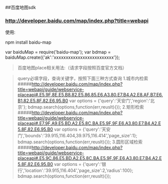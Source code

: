 ##百度地图sdk

### http://developer.baidu.com/map/index.php?title=webapi

使用:

npm install baidu-map

var baiduMap = require('baidu-map');
var bdmap = baiduMap.create({'ak':'xxxxxxxxxxxxxxxxxxxxxxxxx'});

> 百度地图place相关用法:（请求字段按照百度官方文档）

> query必填字段，查询关键字，按照下面三种方式查询
> 1.城市内检索  #####http://developer.baidu.com/map/index.php?title=webapi/guide/webservice-placeapi#.E5.9F.8E.E5.B8.82.E5.86.85.E6.A3.80.E7.B4.A2.E8.AF.B7.E6.B1.82.E5.8F.82.E6.95.B0
    var options = {'query':'天安门','region':'北京'};
    bdmap.search(options,function(err,reuslt){});
> 2.矩形检索   #####http://developer.baidu.com/map/index.php?title=webapi/guide/webservice-placeapi#.E7.9F.A9.E5.BD.A2.E5.8C.BA.E5.9F.9F.E6.A3.80.E7.B4.A2.E5.8F.82.E6.95.B0
    var options = {'query':'天安门','bounds':'39.915,116.404,39.975,116.414','page_size':1};
    bdmap.search(options,function(err,reuslt){});
> 3.圆形区域检索  #####http://developer.baidu.com/map/index.php?title=webapi/guide/webservice-placeapi#.E5.9C.86.E5.BD.A2.E5.8C.BA.E5.9F.9F.E6.A3.80.E7.B4.A2.E5.8F.82.E6.95.B0
    var options = {'query':'银行','location':'39.915,116.404','page_size':2,'radius':100};
    bdmap.search(options,function(err,reuslt){});

